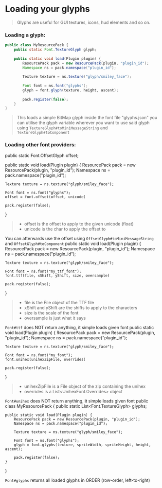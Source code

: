 # Loading your glyphs

> Glyphs are useful for GUI textures, icons, hud elements and so on.

### Loading a glyph:
```Java
public class MyResourcePack {
    public static Font.TextureGlyph glyph;
    
    public static void load(Plugin plugin) {
        ResourcePack pack = new ResourcePack(plugin, "plugin_id");
        Namespace ns = pack.namespace("plugin_id");
        
        Texture texture = ns.texture("glyph/smiley_face");
        
        Font font = ns.font("glyphs");
        glyph = font.glyph(texture, height, ascent);
        
        pack.register(false);
    }
}
```

> This loads a simple BitMap glyph inside the font file "glyphs.json"
> you can utilise the glyph variable wherever you want to use said glyph using `TextureGlyph#toMiniMessageString` and `TextureGlyph#toComponent`

### Loading other font providers:

<tabs>
<tab title="Offset">
<code-block lang="Java">
public static Font.OffsetGlyph offset;

public static void load(Plugin plugin) {
    ResourcePack pack = new ResourcePack(plugin, "plugin_id");
    Namespace ns = pack.namespace("plugin_id");

    Texture texture = ns.texture("glyph/smiley_face");
        
    Font font = ns.font("glyphs");
    offset = font.offset(offset, unicode)

    pack.register(false);
}
</code-block>

> - offset is the offset to apply to the given unicode (float)
> - unicode is the char to apply the offset to

You can afterwards use the offset using `OffsetGlyph#toMiniMessageString` and `OffsetGlyph#toComponent`
</tab>
<tab title="TTF">
<code-block lang="Java">
public static void load(Plugin plugin) {
    ResourcePack pack = new ResourcePack(plugin, "plugin_id");
    Namespace ns = pack.namespace("plugin_id");

    Texture texture = ns.texture("glyph/smiley_face");
        
    Font font = ns.font("my_ttf_font");
    font.ttf(file, xShift, yShift, size, oversample)

    pack.register(false);
}
</code-block>

> - file is the File object of the TTF file
> - xShift and yShift are the shifts to apply to the characters
> - size is the scale of the font
> - oversample is just what it says

`Font#ttf` does NOT return anything, it simple loads given font
</tab>
<tab title="UniHex">
<code-block lang="Java">
public static void load(Plugin plugin) {
    ResourcePack pack = new ResourcePack(plugin, "plugin_id");
    Namespace ns = pack.namespace("plugin_id");

    Texture texture = ns.texture("glyph/smiley_face");
        
    Font font = ns.font("my_font");
    font.unihex(unihexZipFile, overrides)

    pack.register(false);
}
</code-block>

> - unihexZipFile is a File object of the zip containing the unihex
> - overrides is a List&lt;UnihexFont.Overrides&gt; object

`Font#unihex` does NOT return anything, it simple loads given font
</tab>
<tab title="Multi-Bitmap">
<code-block lang="Java">
public class MyResourcePack {
    public static List&lt;Font.TextureGlyph&gt; glyphs;

    public static void load(Plugin plugin) {
        ResourcePack pack = new ResourcePack(plugin, "plugin_id");
        Namespace ns = pack.namespace("plugin_id");
        
        Texture texture = ns.texture("glyph/smiley_face");
        
        Font font = ns.font("glyphs");
        glyph = font.glyphs(texture, spriteWidth, spriteHeight, height, ascent);
        
        pack.register(false);
    }
}
</code-block>

`Font#glyphs` returns all loaded glyphs in ORDER (row-order, left-to-right)
</tab>
</tabs>